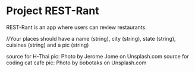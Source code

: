 # Project REST-Rant

REST-Rant is an app where users can review restaurants.

//Your places should have a name (string), city (string), state (string), cuisines (string) and a pic (string)

source for H-Thai pic: Photo by Jerome Jome on Unsplash.com
source for coding cat cafe pic: Photo by bobotaks on Unsplash.com